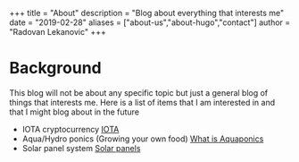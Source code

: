 +++
title = "About"
description = "Blog about everything that interests me"
date = "2019-02-28"
aliases = ["about-us","about-hugo","contact"]
author = "Radovan Lekanovic"
+++


# Background
This blog will not be about any specific topic but just a general blog of things that interests me. Here is a list of items that I am interested in and that I might blog about in the future

* IOTA cryptocurrency [IOTA](https://www.iota.org/)
* Aqua/Hydro ponics (Growing your own food) [What is Aquaponics](https://www.theaquaponicsource.com/what-is-aquaponics/)
* Solar panel system [Solar panels](https://en.wikipedia.org/wiki/Solar_panel)
